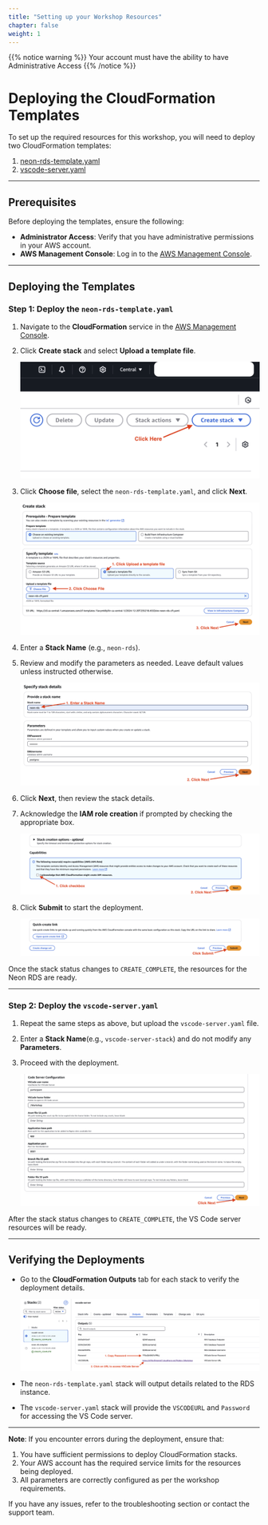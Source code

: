 ```yaml
---
title: "Setting up your Workshop Resources"
chapter: false
weight: 1
---
```


{{% notice warning %}}
Your account must have the ability to have Administrative Access
{{% /notice %}}

# Deploying the CloudFormation Templates  

To set up the required resources for this workshop, you will need to deploy two CloudFormation templates:  

1. [neon-rds-template.yaml](https://github.com/aws-samples/aws-modernization-with-neon/blob/main/static/infrastructure/neon-rds-template.yaml)
2. [vscode-server.yaml](https://github.com/aws-samples/aws-modernization-with-neon/blob/main/static/infrastructure/vscode-server.yaml)

---

## Prerequisites  

Before deploying the templates, ensure the following:  

- **Administrator Access**: Verify that you have administrative permissions in your AWS account.  
- **AWS Management Console**: Log in to the [AWS Management Console](https://aws.amazon.com/console/).  

---

## Deploying the Templates  

### Step 1: Deploy the `neon-rds-template.yaml`  

1. Navigate to the **CloudFormation** service in the [AWS Management Console](https://aws.amazon.com/console/).  
2. Click **Create stack** and select **Upload a template file**.

   ![Create Stack Button](/images/cloudformation-create-stack.png)  

3. Click **Choose file**, select the `neon-rds-template.yaml`, and click **Next**.  

   ![Upload Template](/images/cloudformation-upload-template.png)  

4. Enter a **Stack Name** (e.g., `neon-rds`).  
5. Review and modify the parameters as needed. Leave default values unless instructed otherwise.  

   ![Stack Parameters](/images/cloudformation-stack-parameters.png)  

6. Click **Next**, then review the stack details.  
7. Acknowledge the **IAM role creation** if prompted by checking the appropriate box.  

   ![Acknowledge IAM Roles](/images/cloudformation-acknowledge-iam.png)  

8. Click **Submit** to start the deployment.  

   ![Create Stack Process](/images/cloudformation-create-process.png)  

Once the stack status changes to `CREATE_COMPLETE`, the resources for the Neon RDS are ready.  

---

### Step 2: Deploy the `vscode-server.yaml`  

1. Repeat the same steps as above, but upload the `vscode-server.yaml` file.  
2. Enter a **Stack Name**(e.g., `vscode-server-stack`) and do not modify any **Parameters**.  
3. Proceed with the deployment.

   ![VS Code Parameters](/images/vscode-server-parameters.png)  

After the stack status changes to `CREATE_COMPLETE`, the VS Code server resources will be ready.  

---

## Verifying the Deployments  

- Go to the **CloudFormation Outputs** tab for each stack to verify the deployment details.  

   ![CloudFormation Outputs Tab](/images/cloudformation-outputs.png)  

- The `neon-rds-template.yaml` stack will output details related to the RDS instance.  
- The `vscode-server.yaml` stack will provide the `VSCODEURL` and `Password` for accessing the VS Code server.  

---

**Note**: If you encounter errors during the deployment, ensure that:  
1. You have sufficient permissions to deploy CloudFormation stacks.  
2. Your AWS account has the required service limits for the resources being deployed.  
3. All parameters are correctly configured as per the workshop requirements.  

If you have any issues, refer to the troubleshooting section or contact the support team.
